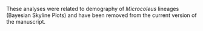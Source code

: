These analyses were related to demography of _Microcoleus_ lineages (Bayesian Skyline Plots) and have been removed from the current version of the manuscript.
